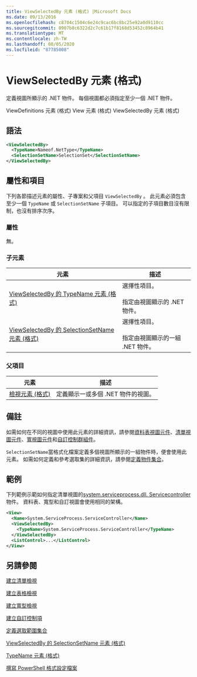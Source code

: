 ```yaml
---
title: ViewSelectedBy 元素 (格式) |Microsoft Docs
ms.date: 09/13/2016
ms.openlocfilehash: c8704c1504c6e24c9cac6bc8bc25e92a0d9110cc
ms.sourcegitcommit: 0907b8c6322d2c7c61b17f8168d53452c8964b41
ms.translationtype: MT
ms.contentlocale: zh-TW
ms.lasthandoff: 08/05/2020
ms.locfileid: "87785008"
---
```

# <a name="viewselectedby-element-format"></a>ViewSelectedBy 元素 (格式)

定義視圖所顯示的 .NET 物件。 每個視圖都必須指定至少一個 .NET 物件。

ViewDefinitions 元素 (格式) View 元素 (格式) ViewSelectedBy 元素 (格式) 

## <a name="syntax"></a>語法

```xml
<ViewSelectedBy>
  <TypeName>Nameof.NetType</TypeName>
  <SelectionSetName>SelectionSet</SelectionSetName>
</ViewSelectedBy>
```

## <a name="attributes-and-elements"></a>屬性和項目

下列各節描述元素的屬性、子專案和父項目 `ViewSelectedBy` 。 此元素必須包含至少一個 `TypeName` 或 `SelectionSetName` 子項目。 可以指定的子項目數目沒有限制，也沒有排序次序。

### <a name="attributes"></a>屬性

無。

### <a name="child-elements"></a>子元素

|元素|描述|
|-------------|-----------------|
|[ViewSelectedBy 的 TypeName 元素 (格式)](./typename-element-for-viewselectedby-format.md)|選擇性項目。<br /><br /> 指定由視圖顯示的 .NET 物件。|
|[ViewSelectedBy 的 SelectionSetName 元素 (格式)](./selectionsetname-element-for-viewselectedby-format.md)|選擇性項目。<br /><br /> 指定由視圖顯示的一組 .NET 物件。|

### <a name="parent-elements"></a>父項目

|元素|描述|
|-------------|-----------------|
|[檢視元素 (格式)](./view-element-format.md)|定義顯示一或多個 .NET 物件的視圖。|

## <a name="remarks"></a>備註

如需如何在不同的視圖中使用此元素的詳細資訊，請參閱[資料表視圖元件](./creating-a-table-view.md)、[清單視圖元件](./creating-a-list-view.md)、[寬視圖元件](./creating-a-wide-view.md)和[自訂控制群組件](./creating-custom-controls.md)。

`SelectionSetName`當格式化檔案定義多個視圖所顯示的一組物件時，便會使用此元素。 如需如何定義和參考選取集的詳細資訊，請參閱[定義物件集合](./defining-selection-sets.md)。

## <a name="example"></a>範例

下列範例示範如何指定清單視圖的[system.serviceprocess.dll. Servicecontroller](/dotnet/api/System.ServiceProcess.ServiceController)物件。 資料表、寬型和自訂視圖會使用相同的架構。

```xml
<View>
  <Name>System.ServiceProcess.ServiceController</Name>
  <ViewSelectedBy>
    <TypeName>System.ServiceProcess.ServiceController</TypeName>
  </ViewSelectedBy>
  <ListControl>...</ListControl>
</View>
```

## <a name="see-also"></a>另請參閱

[建立清單檢視](./creating-a-list-view.md)

[建立表格檢視](./creating-a-table-view.md)

[建立寬型檢視](./creating-a-wide-view.md)

[建立自訂控制項](./creating-custom-controls.md)

[定義選取範圍集合](./defining-selection-sets.md)

[ViewSelectedBy 的 SelectionSetName 元素 (格式)](./selectionsetname-element-for-viewselectedby-format.md)

[TypeName 元素 (格式) ](./typename-element-for-viewselectedby-format.md)

[撰寫 PowerShell 格式設定檔案](./writing-a-powershell-formatting-file.md)
